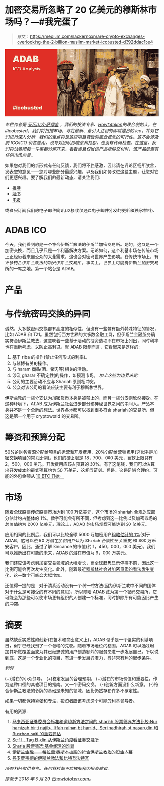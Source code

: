 # 加密交易所忽略了 20 亿美元的穆斯林市场吗？—#我完蛋了

> 原文：<https://medium.com/hackernoon/are-crypto-exchanges-overlooking-the-2-billion-muslim-market-icobusted-d392ddac1be4>

![](img/e7fd2c43fa997bcbddee2d28e2dfa671.png)

*专栏作者是* [*亚历山大·萨维金*](https://howtotoken.com/blockchain-experts/) *，我们的投资专家、*[*Howtotoken*](https://howtotoken.com)*的联合创始人。在#icobusted，我们将扫描市场，寻找最新、最引人注目的即将推出的 ico，并对它们进行深入分析，我们的重点将是这些项目背后的商业概念的可行性。这不会涉及前 ICO/ICO 价格差距，没有对团队的喘息和抱怨，也没有代码检查。在这里，我们将试着把每一件事都分解开来，看看当且仅当该产品能够交付时，该产品是否有任何市场前景。*

如果您对我们的新形式有任何反馈，我们将不胜感激，因此请在评论区畅所欲言，发表您的意见——您对哪些部分最感兴趣，以及我们如何改进这些主题，让您对它们更感兴趣。要了解我们的最新动态，请关注我们:

*   [推特](https://twitter.com/howtotoken)
*   [脸书](https://www.facebook.com/groups/howtotoken/)
*   [电报](https://t.me/icobusted)

或者只订阅我们的电子邮件简讯(以接收仅通过电子邮件分发的更新和独家材料):

# ADAB ICO

今天，我们看到的是一个符合伊斯兰教法的伊斯兰加密交易所。是的，这又是一个加密交换，而且几乎只是一个利基解决方案。无论如何，这个利基市场在传统市场上正经历着来自公众的大量需求，这也会对密码世界产生影响。在传统市场上，有许多符合伊斯兰教法的新兴伊斯兰交易所，事实上，世界上可能有伊斯兰加密交易所的一席之地。第一个站台是 ADAB。

# 产品

# 与传统密码交换的异同

诚然，大多数密码交换都有高度的相似性，但也有一些带有额外特殊特征的情况，比如 ADAB 和 T21。虽然包括西方世界的大多数金融工具，但伊斯兰金融服务确实符合伊斯兰教法，这意味着一些基于活动的投资选项不在市场上列出，同时利率也在重新考虑，以防止高利贷。就 ADAB 限制而言，它看起来是这样的:

1.  基于 riba 的操作(禁止任何形式的利率)。
2.  与赌博有关的操作。
3.  与 haram 商品(酒、猪肉等)相关的活动。
4.  涉及 gharar(不确定性)的操作，如预测市场。
    *加上这些为边界决定:*
5.  公司的主要活动不应与 Shariah 原则相冲突。
6.  公众对该公司的看法应该主要有利于穆斯林世界。

伊斯兰教的一些分支认为加密货币本身是被禁止的，而另一些分支则欣然接受。在这种环境下，ADAB 成为伊斯兰社会进步部分和神秘世界之间的中间人。产品本身并不是一个全新的想法。世界各地都可以找到很多符合 shariah 的交易所，但这是第一个用于 cryptoworld 的交易所。

# 筹资和预算分配

50%的财务资源分配给项目的运营和开发费用，20%分配给营销费用(这似乎是加密交换项目的常见比例)。他们的硬上限是 18，700，000 美元，而软上限只有 2，500，000 美元。开发费用应该占预算的 20%。有了这笔钱，我们可以估算出开发成本的最低预算约为 50 万美元，这相当苛刻。但是，这是足够合理的，可能的外包金额从 [10 BTC 开始。](https://www.quora.com/How-much-investment-is-needed-to-develop-a-cryptocurrency-exchange-platform)

# 市场

随着全球股票传统股票市场达到 100 万亿美元，这个市场的 shariah 合规对应部分估计约占整体的 1%。数字可能会有所不同，但考虑到这一比例以及加密市场的总价值约为 2000 亿美元，理论上，ADAB 的市场规模可能达到 20 亿美元。

应用相同的比例后，我们可以比较全球 5000 万加密用户[粗略估计的 1%](https://www.quora.com/How-many-people-are-currently-investing-in-cryptocurrencies)(对于 ADAB，这可以使 50 万潜在加密用户认为 Shariah 合规性至关重要)和 800 万币安客户。因此，通过了解 Bincance 的市值(约 1，450，000，000 美元)，我们可以推断出在可能的未来，ADAB 的潜在市值为 9，000 万美元。

我们还应该考虑到加密交易领域的大幅增长，而全球趋势显示停滞不前，因此这一比例可能会再次发生变化。此外，随着最近[穆斯林社会对加密货币的看法发生变化](https://www.independent.co.uk/life-style/gadgets-and-tech/news/bitcoin-islamic-law-muslims-cryptocurrency-market-permissible-sharia-news-price-surge-a8302761.html)，这一数字可能会大幅增加。

还值得一提的是，对于清真活动没有一个*统一的*方法(因为伊斯兰教中不同的团体对于什么是可接受的有不同的意见)，所以随着 ADAB 成为第一个密码交易所，它可能会为那些可以使市场更有组织的人创建一个标准，同时排除所有可能因此产生的冲突。

# 摘要

虽然缺乏实质性的创新(在技术和商业意义上)，ADAB 似乎是一个坚实的利基项目，似乎已经找到了一个领域的先驱。随着市场地位的稳固，ADAB 可以通过增加其听觉覆盖面或为其已经忠诚的用户创造额外的服务来进一步发展自己。所以说到底，这是一个专业化的项目，有进一步发展的潜力，有非常有利的起步条件。

*利弊*

(+)潜在的小众领导。
(+)稳定发展的合理预期。
(+)潜在的市场价值和重要性，作为这种口径的其他项目的指南。又一个密码交换。
(-)创新方面没什么新意。
(-)符合伊斯兰教法的令牌的基础是未知的领域，因此仍然存在许多不确定性。

如果一切都保持紧张和专注，投资者应该考虑这个可能的利基领导者。

有用的资源:

1.  [马来西亚证券委员会标准和道琼斯方法之间的 shariah 股票筛选方法比较:Nur hamizah binti najib、Iffah raihan bt hamid、Seri nadhirah bt nasarudin 和 Buerhan saiti 的重要评估](https://www.researchgate.net/publication/269928092_THE_COMPARISON_OF_SHARIAH_SCREENING_METHODOLOGY_FOR_STOCKS_BETWEEN_MALAYSIA_SECURITY_COMMISSION_CRITERIA_AND_DOW_JONES_METHOD_A_CRITICAL_ASSESSMENT)
2.  [Seif I . Tag El-din 从伊斯兰角度看证券交易所](https://pdfs.semanticscholar.org/9406/3d5103d9b6ff5c86b2cd9d509946fef7ab41.pdf)
3.  [Sharia 股票筛选:基金经理的难题](https://www.cognizant.com/InsightsWhitepapers/Sharia-Stock-Screening-A-Fund-Managers-Conundrum.pdf)
4.  [伊斯兰金融——希拉里·奥斯本披露的符合伊斯兰教法的资金内幕](https://www.theguardian.com/money/2013/oct/29/islamic-finance-sharia-compliant-money-interest)
5.  [丹麦贾韦德的伊斯兰教法和比特币法特瓦](https://bravenewcoin.com/news/sharia-law-and-bitcoins-fatwa/)

*所有材料仅供参考。任何材料都不应被解释为投资建议。*

*原载于 2018 年 8 月 29 日*[*howtotoken.com*](https://howtotoken.com/for-traders/are-crypto-exchanges-overlooking-the-2-billion-muslim-market/)*。*